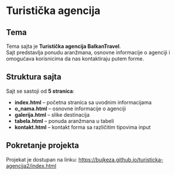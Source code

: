 # Turistička agencija



## Tema
Tema sajta je **Turistička agencija BalkanTravel**.  
Sajt predstavlja ponudu aranžmana, osnovne informacije o agenciji i omogućava korisnicima da nas kontaktiraju putem forme.

## Struktura sajta
Sajt se sastoji od **5 stranica**:

- **index.html** – početna stranica sa uvodnim informacijama  
- **o_nama.html** – osnovne informacije o agenciji  
- **galerija.html** – slike destinacija  
- **tabela.html** – ponuda aranžmana u tabeli  
- **kontakt.html** – kontakt forma sa različitim tipovima input 

## Pokretanje projekta
Projekat je dostupan na linku: 
https://bujkeza.github.io/turisticka-agencija2/index.html
